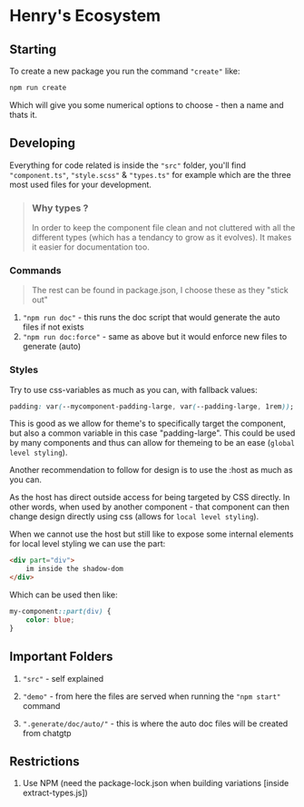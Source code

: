 # Henry's Ecosystem

## Starting
To create a new package you run the command `"create"` like:
```bash
npm run create
```
Which will give you some numerical options to choose - then a name and thats it. 

## Developing
Everything for code related is inside the `"src"` folder, you'll find `"component.ts"`, `"style.scss"` & `"types.ts"` for example which are the three most used files for your development. 

>### Why types ?
>In order to keep the component file clean and not cluttered with all the different types (which has a tendancy to grow as it evolves). It makes it easier for documentation too. 

### Commands
>The rest can be found in package.json, I choose these as they "stick out"
1. `"npm run doc"` - this runs the doc script that would generate the auto files if not exists
2. `"npm run doc:force"` - same as above but it would enforce new files to generate (auto)

### Styles 

Try to use css-variables as much as you can, with fallback values:
```css
padding: var(--mycomponent-padding-large, var(--padding-large, 1rem));
```
This is good as we allow for theme's to specifically target the component, but also a common variable in this case "padding-large". This could be used by many components and thus can allow for themeing to be an ease (`global level styling`). 

Another recommendation to follow for design is to use the :host as much as you can. 

As the host has direct outside access for being targeted by CSS directly. In other words, when used by another component - that component can then change design directly using css (allows for `local level styling`).

When we cannot use the host but still like to expose some internal elements for local level styling we can use the part:
```html 
<div part="div">
    im inside the shadow-dom
</div>
```
Which can be used then like:
```css
my-component::part(div) {
    color: blue;
}
```

## Important Folders
1. `"src"` - self explained

2. `"demo"` - from here the files are served when running the `"npm start"` command

3. `".generate/doc/auto/"` - this is where the auto doc files will be created from chatgtp


## Restrictions
1. Use NPM (need the package-lock.json when building variations [inside extract-types.js])